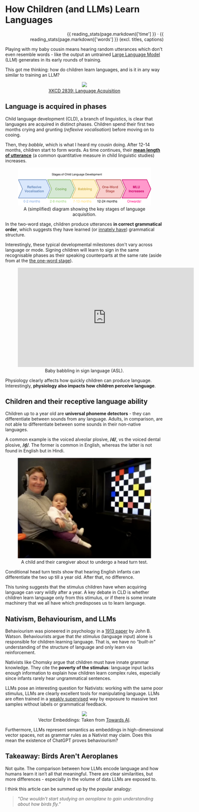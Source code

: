 # How Children (and LLMs) Learn Languages

<p style="text-align: right;">
  {{ reading_stats(page.markdown)['time'] }} · {{ reading_stats(page.markdown)['words'] }} (excl. titles, captions)
</p>

Playing with my baby cousin means hearing random utterances which don't even
resemble words - like the output an untrained [Large Language Model](https://www.cloudflare.com/en-gb/learning/ai/what-is-large-language-model/) (LLM) generates in its early rounds of training.

This got me thinking: how do children learn languages, and is it in any way
similar to training an LLM?

<figure style="text-align: center"> <img src="https://imgs.xkcd.com/comics/language_acquisition.png" width="200"> <figcaption><a href="https://xkcd.com/2839/">XKCD 2839: Language Acquisition</a></figcaption> </figure>

## Language is acquired in phases

Child language development (CLD), a branch of linguistics, is clear that
languages are acquired in distinct phases. Children spend their first two months
crying and grunting (_reflexive vocalisation_) before moving on to cooing.

Then, they _babble_, which is what I heard my cousin doing.
After 12-14 months, children start to form words. As time
continues, their [**mean length of utterance**](https://pubs.asha.org/doi/abs/10.1044/jshr.2402.154) (a common quantitative measure in
child linguistic studies) increases.

<figure style="text-align: center"> <img src="./img/language-acq.svg" width="500"> <figcaption>A (simplified) diagram showing the key stages of language acquisition.</figcaption> </figure>

In the two-word stage, children produce utterances **in correct grammatical
order**, which suggests they have learned (or
[innately have](#nativism-behaviourism-and-llms)) grammatical structure.

Interestingly, these typical developmental milestones don't vary across
language or mode. Signing children will learn to sign in the same recognisable
phases as their speaking counterparts at the same rate (aside from at the [the one-word stage](https://doi.org/10.1353/sls.1979.0005)).

<figure style="text-align: center">
  <iframe width="560" height="315" src="https://www.youtube.com/embed/s3gqI_lCXQ0" 
          title="Baby babbling in sign language / signing in ASL" frameborder="0" 
          allow="accelerometer; autoplay; clipboard-write; encrypted-media; gyroscope; picture-in-picture; web-share" 
          allowfullscreen></iframe>
  <figcaption>Baby babbling in sign language (ASL).</figcaption>
</figure>

Physiology clearly affects how quickly children can produce language.
Interestingly, **physiology also impacts how children perceive language**.

## Children and their receptive language ability

Children up to a year old are **universal phoneme detectors** -
they can differentiate between sounds from any language. Adults, in
comparison, are not able to differentiate between some sounds in their
non-native languages.

A common example is the voiced alveolar plosive, **/d/**, vs the
voiced dental plosive, **/d̪/**. The former is common in English, whereas the
latter is not found in English but in Hindi.

<figure style="text-align: center"> <img src="./img/head-turn.png" width="500"> <figcaption>A child and their caregiver about to undergo a head turn test.</figcaption> </figure>

Conditional head turn tests show that hearing English infants can
differentiate the two up till a year old. After that, no difference.

This tuning suggests that the stimulus children have when acquiring language
can vary wildly after a year. A key debate in CLD is whether children learn
language only from this stimulus, or if there is some innate machinery that
we all have which predisposes us to learn language.

## Nativism, Behaviourism, and LLMs

Behaviourism was pioneered in psychology in a [1913 paper](https://www.ufrgs.br/psicoeduc/chasqueweb/edu01011/behaviorist-watson.pdf) by John B. Watson.
Behaviourists argue that _the stimulus_ (language input) alone is responsible
for children learning language. That is, we have no _"built-in"_ understanding
of the structure of language and only learn via reinforcement.

Nativists like Chomsky argue that children must have innate grammar knowledge.
They cite the **poverty of the stimulus**: language input lacks enough information
to explain how children learn complex rules, especially since infants rarely
hear ungrammatical sentences.

LLMs pose an interesting question for Nativists: working with the same poor
stimulus, LLMs are clearly excellent tools for manipulating language. LLMs
are often trained in a [weakly supervised](https://en.wikipedia.org/wiki/Semi-supervised_learning) way by exposure to massive text
samples without labels or grammatical feedback.

<figure style="text-align: center"> <img src="https://i2.wp.com/miro.medium.com/v2/resize:fit:685/1*tnDiRDrL0nwZA8VwWSXuFQ.png?ssl=1&w=1600&resize=1600&ssl=1" width="500"> <figcaption>Vector Embeddings: Taken from <a href="https://towardsai.net/p/machine-learning/a-complete-guide-to-embedding-for-nlp-generative-ai-llm">Towards AI</a>.</figcaption> </figure>

Furthermore, LLMs represent semantics as embeddings in high-dimensional vector
spaces, not as grammar rules as a Nativist may claim. Does this mean the
existence of ChatGPT proves behaviourism?

## Takeaway: Birds Aren't Aeroplanes

Not quite. The comparison between how LLMs encode language and how humans learn
it isn’t all that meaningful. There are clear similarities, but more
differences - especially in the volume of data LLMs are exposed to.

I think this article can be summed up by the popular analogy:

> _"One wouldn't start studying an aeroplane to gain understanding about how
> birds fly."_
